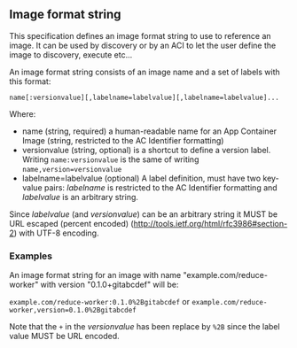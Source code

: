 ## Image format string

This specification defines an image format string to use to reference an image. It can be used by discovery or by an ACI to let the user define the image to discovery, execute etc...

An image format string consists of an image name and a set of labels with this format:

```
name[:versionvalue][,labelname=labelvalue][,labelname=labelvalue]...
```

Where:
* name (string, required) a human-readable name for an App Container Image (string, restricted to the AC Identifier formatting)
* versionvalue (string, optional) is a shortcut to define a version label. Writing `name:versionvalue` is the same of writing `name,version=versionvalue`
* labelname=labelvalue (optional) A label definition, must have two key-value pairs: *labelname* is restricted to the AC Identifier formatting and *labelvalue* is an arbitrary string.

Since *labelvalue* (and *versionvalue*) can be an arbitrary string it MUST be URL escaped (percent encoded) (http://tools.ietf.org/html/rfc3986#section-2) with UTF-8 encoding.


### Examples

An image format string for an image with name "example.com/reduce-worker" with version "0.1.0+gitabcdef" will be:

`example.com/reduce-worker:0.1.0%2Bgitabcdef` or
`example.com/reduce-worker,version=0.1.0%2Bgitabcdef`

Note that the `+` in the *versionvalue* has been replace by `%2B` since the label value MUST be URL encoded.
